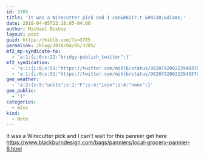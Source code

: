 ```yaml
---
id: 3705
title: 'It was a Wirecutter pick and I can&#8217;t &#8230;&diams;'
date: 2018-04-05T22:18:05-04:00
author: Michael Bishop
layout: post
guid: https://miklb.com/?p=3705
permalink: /blog/2018/04/05/3705/
mf2_mp-syndicate-to:
  - 'a:1:{i:0;s:22:"bridgy-publish_twitter";}'
mf2_syndication:
  - 'a:1:{i:0;s:51:"https://twitter.com/miklb/status/982079200222949376";}'
  - 'a:1:{i:0;s:51:"https://twitter.com/miklb/status/982079200222949376";}'
geo_weather:
  - 'a:2:{s:5:"units";s:1:"F";s:4:"icon";s:4:"none";}'
geo_public:
  - "1"
categories:
  - misc
kind:
  - Note
---
```

It was a Wirecutter pick and I can't wait for this pannier get here <https://www.blackburndesign.com/bags/panniers/local-grocery-pannier-6.html> 